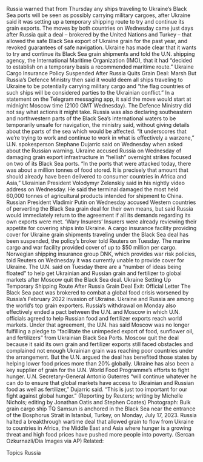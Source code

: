 Russia warned that from Thursday any ships traveling to Ukraine’s Black Sea ports will be seen as possibly carrying military cargoes, after Ukraine said it was setting up a temporary shipping route to try and continue its grain exports.
The moves by both countries on Wednesday came just days after Russia quit a deal – brokered by the United Nations and Turkey – that allowed the safe Black Sea export of Ukraine grain for the past year, and revoked guarantees of safe navigation.
Ukraine has made clear that it wants to try and continue its Black Sea grain shipments and told the U.N. shipping agency, the International Maritime Organization (IMO), that it had “decided to establish on a temporary basis a recommended maritime route.”
Ukraine Cargo Insurance Policy Suspended After Russia Quits Grain Deal: Marsh
But Russia’s Defence Ministry then said it would deem all ships traveling to Ukraine to be potentially carrying military cargo and “the flag countries of such ships will be considered parties to the Ukrainian conflict.”
In a statement on the Telegram messaging app, it said the move would start at midnight Moscow time (2100 GMT Wednesday).
The Defence Ministry did not say what actions it might take.
Russia was also declaring southeastern and northwestern parts of the Black Sea’s international waters to be temporarily unsafe for navigation, the ministry said, without giving details about the parts of the sea which would be affected.
“It underscores that we’re trying to work and continue to work in what is effectively a warzone,” U.N. spokesperson Stephane Dujarric said on Wednesday when asked about the Russian warning.
Ukraine accused Russia on Wednesday of damaging grain export infrastructure in “hellish” overnight strikes focused on two of its Black Sea ports.
“In the ports that were attacked today, there was about a million tonnes of food stored. It is precisely that amount that should already have been delivered to consumer countries in Africa and Asia,” Ukrainian President Volodymyr Zelenskiy said in his nightly video address on Wednesday.
He said the terminal damaged the most held 60,000 tonnes of agricultural products intended for shipment to China.
Russian President Vladimir Putin on Wednesday accused Western countries of perverting the Black Sea grain deal for their own means, but said Russia would immediately return to the agreement if all its demands regarding its own exports were met.
‘Wary Insurers’
Insurers were already reviewing their appetite for covering ships into Ukraine.
A cargo insurance facility providing cover for Ukraine grain shipments traveling under the Black Sea deal has been suspended, the policy’s broker told Reuters on Tuesday. The marine cargo and war facility provided cover of up to $50 million per cargo.
Norwegian shipping insurance group DNK, which provides war risk policies, told Reuters on Wednesday it was currently unable to provide cover for Ukraine.
The U.N. said on Tuesday there are a “number of ideas being floated” to help get Ukrainian and Russian grain and fertilizer to global markets after Moscow quit the Black Sea deal.
Ukraine Setting Up Temporary Shipping Route After Russia Grain Deal Exit: Official Letter
The Black Sea pact was brokered to combat a global food crisis worsened by Russia’s February 2022 invasion of Ukraine. Ukraine and Russia are among the world’s top grain exporters.
Russia’s withdrawal on Monday also effectively ended a pact between the U.N. and Moscow in which U.N. officials agreed to help Russian food and fertilizer exports reach world markets. Under that agreement, the U.N. has said Moscow was no longer fulfilling a pledge to “facilitate the unimpeded export of food, sunflower oil, and fertilizers” from Ukrainian Black Sea Ports.
Moscow quit the deal because it said its own grain and fertilizer exports still faced obstacles and complained not enough Ukrainian grain was reaching poor countries under the arrangement.
But the U.N. argued the deal has benefited those states by helping lower food prices more than 20% globally. Ukraine has also been a key supplier of grain for the U.N. World Food Programme’s efforts to fight hunger.
U.N. Secretary-General Antonio Guterres “will continue whatever he can do to ensure that global markets have access to Ukrainian and Russian food as well as fertilizer,” Dujarric said. “This is just too important for our fight against global hunger.”
(Reporting by Reuters; writing by Michelle Nichols; editing by Jonathan Oatis and Stephen Coates)
Photograph: Bulk grain cargo ship TQ Samsun is anchored in the Black Sea near the entrance of the Bosphorus Strait in Istanbul, Turkey, on Monday, July 17, 2023. Russia halted a breakthrough wartime deal that allowed grain to flow from Ukraine to countries in Africa, the Middle East and Asia where hunger is a growing threat and high food prices have pushed more people into poverty. (Sercan Ozkurnazli/Dia Images via AP)
Related:

Topics
Russia
